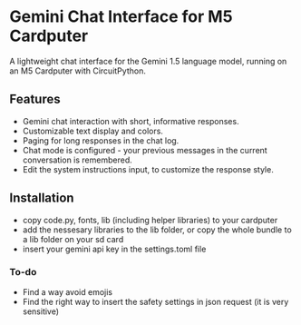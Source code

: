 # Gemini Chat Interface for M5 Cardputer

A lightweight chat interface for the Gemini 1.5 language model, running on an M5 Cardputer with CircuitPython.

## Features

- Gemini chat interaction with short, informative responses.
- Customizable text display and colors.
- Paging for long responses in the chat log.
- Chat mode is configured - your previous messages in the current conversation is remembered.
- Edit the system instructions input, to customize the response style.

## Installation

- copy code.py, fonts, lib (including helper libraries) to your cardputer
- add the nessesary libraries to the lib folder, or copy the whole bundle to a lib folder on your sd card
- insert your gemini api key in the settings.toml file

### To-do

- Find a way avoid emojis
- Find the right way to insert the safety settings in json request (it is very sensitive)

